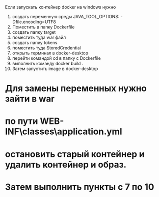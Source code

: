 Если запускать контейнер docker на windows нужно 
1. создать переменную среды  JAVA_TOOL_OPTIONS: -Dfile.encoding=UTF8
2. Поместить в папку Dockerfile
3. создать папку target
4. поместить туда war файл
5. создать папку tokens
6. поместить туда StoredCredential
7. открыть терминал в docker-desktop 
8. перейти командой cd в папку с Dockerfile 
9. выполнить команду docker build . 
10. Затем запустить image в docker-desktop

# Для замены переменных нужно зайти в war
# по пути WEB-INF\classes\application.yml 
# остановить старый контейнер и удалить контейнер и образ.
# Затем  выполнить пункты с 7 по 10 
